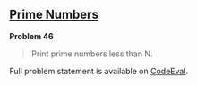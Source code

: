 [Prime Numbers][ce]
-------------------

**Problem 46**

> Print prime numbers less than N.

Full problem statement is available on [CodeEval][ce].

[ce]: https://www.codeeval.com/browse/46/
      "View problem statement on CodeEval"
